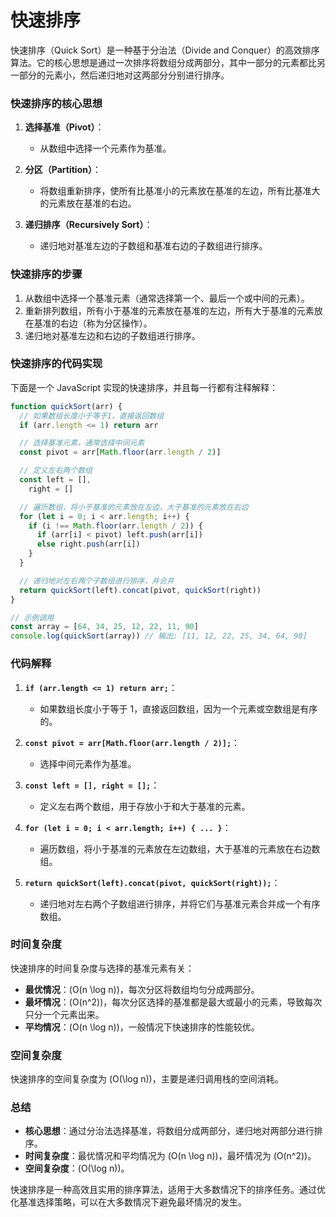 # 快速排序

快速排序（Quick Sort）是一种基于分治法（Divide and Conquer）的高效排序算法。它的核心思想是通过一次排序将数组分成两部分，其中一部分的元素都比另一部分的元素小，然后递归地对这两部分分别进行排序。

### 快速排序的核心思想

1. **选择基准（Pivot）**：

   - 从数组中选择一个元素作为基准。

2. **分区（Partition）**：

   - 将数组重新排序，使所有比基准小的元素放在基准的左边，所有比基准大的元素放在基准的右边。

3. **递归排序（Recursively Sort）**：
   - 递归地对基准左边的子数组和基准右边的子数组进行排序。

### 快速排序的步骤

1. 从数组中选择一个基准元素（通常选择第一个、最后一个或中间的元素）。
2. 重新排列数组，所有小于基准的元素放在基准的左边，所有大于基准的元素放在基准的右边（称为分区操作）。
3. 递归地对基准左边和右边的子数组进行排序。

### 快速排序的代码实现

下面是一个 JavaScript 实现的快速排序，并且每一行都有注释解释：

```javascript
function quickSort(arr) {
  // 如果数组长度小于等于1，直接返回数组
  if (arr.length <= 1) return arr

  // 选择基准元素，通常选择中间元素
  const pivot = arr[Math.floor(arr.length / 2)]

  // 定义左右两个数组
  const left = [],
    right = []

  // 遍历数组，将小于基准的元素放在左边，大于基准的元素放在右边
  for (let i = 0; i < arr.length; i++) {
    if (i !== Math.floor(arr.length / 2)) {
      if (arr[i] < pivot) left.push(arr[i])
      else right.push(arr[i])
    }
  }

  // 递归地对左右两个子数组进行排序，并合并
  return quickSort(left).concat(pivot, quickSort(right))
}

// 示例调用
const array = [64, 34, 25, 12, 22, 11, 90]
console.log(quickSort(array)) // 输出: [11, 12, 22, 25, 34, 64, 90]
```

### 代码解释

1. **`if (arr.length <= 1) return arr;`**：

   - 如果数组长度小于等于 1，直接返回数组，因为一个元素或空数组是有序的。

2. **`const pivot = arr[Math.floor(arr.length / 2)];`**：

   - 选择中间元素作为基准。

3. **`const left = [], right = [];`**：

   - 定义左右两个数组，用于存放小于和大于基准的元素。

4. **`for (let i = 0; i < arr.length; i++) { ... }`**：

   - 遍历数组，将小于基准的元素放在左边数组，大于基准的元素放在右边数组。

5. **`return quickSort(left).concat(pivot, quickSort(right));`**：
   - 递归地对左右两个子数组进行排序，并将它们与基准元素合并成一个有序数组。

### 时间复杂度

快速排序的时间复杂度与选择的基准元素有关：

- **最优情况**：\(O(n \log n)\)，每次分区将数组均匀分成两部分。
- **最坏情况**：\(O(n^2)\)，每次分区选择的基准都是最大或最小的元素，导致每次只分一个元素出来。
- **平均情况**：\(O(n \log n)\)，一般情况下快速排序的性能较优。

### 空间复杂度

快速排序的空间复杂度为 \(O(\log n)\)，主要是递归调用栈的空间消耗。

### 总结

- **核心思想**：通过分治法选择基准，将数组分成两部分，递归地对两部分进行排序。
- **时间复杂度**：最优情况和平均情况为 \(O(n \log n)\)，最坏情况为 \(O(n^2)\)。
- **空间复杂度**：\(O(\log n)\)。

快速排序是一种高效且实用的排序算法，适用于大多数情况下的排序任务。通过优化基准选择策略，可以在大多数情况下避免最坏情况的发生。
